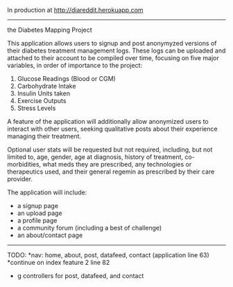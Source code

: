 
In production at http://diareddit.herokuapp.com

-------------------------------------------------------

the Diabetes Mapping Project

This application allows users to signup and post anonymyzed versions of their diabetes treatment management logs.  These logs can be uploaded and attached to their account to be compiled over time, focusing on five major variables, in order of importance to the project:

1.  Glucose Readings (Blood or CGM)
2.  Carbohydrate Intake
3.  Insulin Units taken
4.  Exercise Outputs
5.  Stress Levels

A feature of the application will additionally allow anonymized users to interact with other users, seeking qualitative posts about their experience managing their treatment.

Optional user stats will be requested but not required, including, but not limited to, age, gender, age at diagnosis, history of treatment, co-morbidities, what meds they are prescribed, any technologies or therapeutics used, and their general regemin as prescribed by their care provider.

The application will include:

* a signup page
* an upload page
* a profile page
* a community forum (including a best of challenge)
* an about/contact page

-------------------------------------------------------

TODO:
*nav: home, about, post, datafeed, contact (application line 63)
*continue on index feature 2 line 82
* g controllers for post, datafeed, and contact









